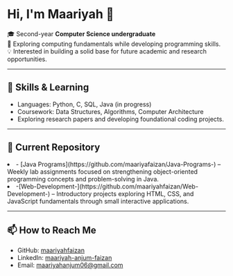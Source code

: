 # Hi, I'm Maariyah 👋  

🎓 Second-year **Computer Science undergraduate**  
📖 Exploring computing fundamentals while developing programming skills.  
💡 Interested in building a solid base for future academic and research opportunities.  

---

## 🔧 Skills & Learning  
- Languages: Python, C, SQL, Java (in progress)  
- Coursework: Data Structures, Algorithms, Computer Architecture
- Exploring research papers and developing foundational coding projects.

---

## 📂 Current Repository  
<ls>
<li>- [Java Programs](https://github.com/maariyafaizan/Java-Programs-) – Weekly lab assignments focused on strengthening object-oriented programming concepts and problem-solving in Java.</li>
<li>-[Web-Development-](https://github.com/maariyahfaizan/Web-Development-) – Introductory projects exploring HTML, CSS, and JavaScript fundamentals through small interactive applications.</li>  
</ls>

---

## 📫 How to Reach Me  
- GitHub: [maariyahfaizan](https://github.com/maariyahfaizan)  
- LinkedIn: [maariyah-anjum-faizan](www.linkedin.com/in/maariyah-anjum-faizan-70491b328)
- Email: maariyahanjum06@gmail.com 

